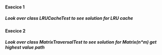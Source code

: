 #### Execice 1
##### Look over class LRUCacheTest to see solution for LRU cache

#### Execice 2
##### Look over class MatrixTraversalTest to see solution for Matrix(n*m) get highest value path
